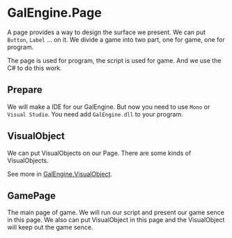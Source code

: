 # GalEngine.Page

A page provides a way to design the surface we present.
We can put `Button`, `Label` ... on it.
We divide a game into two part, one for game, one for program.

The page is used for program, the script is used for game.
And we use the C# to do this work.

## Prepare

We will make a IDE for our GalEngine.
But now you need to use `Mono` or `Visual Studio`.
You need add `GalEngine.dll` to your program.

## VisualObject

We can put VisualObjects on our Page. 
There are some kinds of VisualObjects.

See more in [GalEngine.VisualObject](/GalEngine.VisualObject.md).

## GamePage

The main page of game.
We will run our script and present our game sence in this page.
We also can put VisualObject in this page and the VisualObject will keep out the game sence.